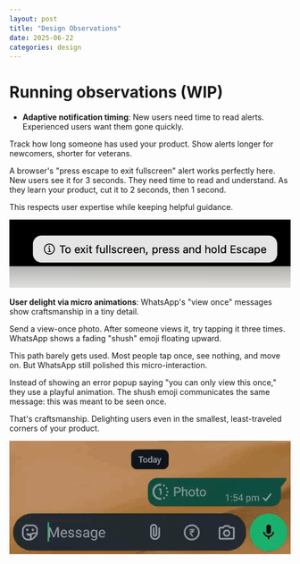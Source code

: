 ```yaml
---
layout: post
title: "Design Observations"
date: 2025-06-22
categories: design
---
```

# Running observations (WIP)

- **Adaptive notification timing**:  New users need time to read alerts. Experienced users want them gone quickly.

Track how long someone has used your product. Show alerts longer for newcomers, shorter for veterans.

A browser's "press escape to exit fullscreen" alert works perfectly here. New users see it for 3 seconds. They need time to read and understand. As they learn your product, cut it to 2 seconds, then 1 second.

This respects user expertise while keeping helpful guidance.

![Alert Example](/assets/img/alert.png)

**User delight via micro animations**: WhatsApp's "view once" messages show craftsmanship in a tiny detail.

Send a view-once photo. After someone views it, try tapping it three times. WhatsApp shows a fading "shush" emoji floating upward.

This path barely gets used. Most people tap once, see nothing, and move on. But WhatsApp still polished this micro-interaction.

Instead of showing an error popup saying "you can only view this once," they use a playful animation. The shush emoji communicates the same message: this was meant to be seen once.

That's craftsmanship. Delighting users even in the smallest, least-traveled corners of your product.

![Micro animation Example](/assets/img/shush.gif)

